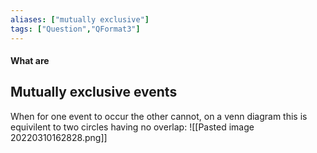 ```yaml
---
aliases: ["mutually exclusive"]
tags: ["Question","QFormat3"]
---
```


#### What are
## Mutually exclusive events
When for one event to occur the other cannot, on a venn diagram this is equivilent to two circles having no overlap:
![[Pasted image 20220310162828.png]]